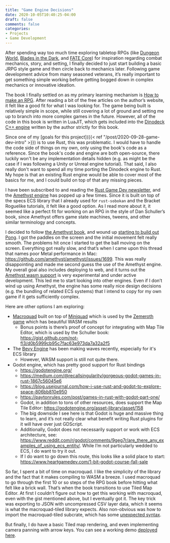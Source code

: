 ```yaml
---
title: "Game Engine Decisions"
date: 2020-10-05T10:40:25-04:00
draft: false
comments: false
categories:
- Projects
- Game Development
---
```


After spending way too much time exploring tabletop RPGs (like [Dungeon World](https://dungeon-world.com/), [Blades in the Dark](https://www.evilhat.com/home/blades-in-the-dark/), and [FATE Core](https://fate-srd.com/fate-core/basics)) for inspiration regarding combat mechanics, story, and setting, I finally decided to just start building a basic JRPG style game and then circle back to mechanics later. Following game development advice from many seasoned veterans, it’s really important to get something simple working before getting bogged down in complex mechanics or innovative ideation.

The book I finally settled on as my primary learning mechanism is [How to make an RPG](http://howtomakeanrpg.com/a/how-to-make-an-rpg-release.html). After reading a bit of the free articles on the author’s website, it felt like a good fit for what I was looking for. The game being built is relatively simple in scope, while still covering a lot of ground and setting me up to branch into more complex games in the future. However, all of the code in this book is written in LuaJIT, which gets included into the [Dinodeck C++ engine](http://dinodeck.com/) written by the author strictly for this book.

Since one of my [goals for this project]({{< ref "/post/2020-09-28-game-dev-intro" >}}) is to use Rust, this was problematic. I would have to handle the code side of things on my own, only using the book's code as a reference. Since the book's code and engine are both open-source, there luckily won't be any implementation details hidden (e.g. as might be the case if I was following a Unity or Unreal engine tutorial). That said, I also really don't want to spend all my time porting the Dinodeck engine to Rust. My hope is that an existing Rust engine would be able to cover most of the basics for me, and I could build on top of that any missing pieces.

I have been subscribed to and reading the [Rust Game Dev newsletter](https://rust-gamedev.github.io/posts/newsletter-014/), and the [Amethyst engine](https://amethyst.rs/) has popped up a few times. Since it is built on top of the specs ECS library that I already used for `rust-sobokan` and the Bracket Roguelike tutorials, it felt like a good option. As I read more about it, it seemed like a perfect fit for working on an RPG in the style of Dan Schuller’s book, since Amethyst offers game state machines, tweens, and other similar terminology and concepts.

I decided to follow [the Amethyst book](https://book.amethyst.rs/stable/), and wound up [starting to build out Pong](https://github.com/robwil/amethyst-pong). I got the paddles on the screen and the initial movement felt really smooth. The problems hit once I started to get the ball moving on the screen. Everything got really slow, and that’s when I came upon this thread that names poor Metal performance in Mac: https://github.com/amethyst/amethyst/issues/1699. This was really disappointing and made me second guess the use of the Amethyst engine. My overall goal also includes deploying to web, and it turns out the [Amethyst wasm support](https://community.amethyst.rs/t/wasm-effort/1336) is very experimental and under active development. This led me to start looking into other engines. Even if I don’t wind up using Amethyst, the engine has some really nice design decisions (e.g. the bundling of related ECS systems) that I intend to copy for my own game if it gets sufficiently complex.

Here are other options I am exploring:

- [Macroquad](https://github.com/not-fl3/macroquad) built on top of [Miniquad](https://github.com/not-fl3/miniquad) which is used by the [Zemeroth game](https://github.com/ozkriff/zemeroth) which has beautiful WASM results
    - Bonus points is there’s proof of concept for integrating with Map Tile Editor, which is used by the Schuller book: https://gist.github.com/not-fl3/d0b5999cb95c7fac63e973da7a32a2f5
- The [Bevy Engine](https://bevyengine.org/) has been making waves recently, especially for it's ECS library
    - However, WASM support is still not quite there.
- Godot engine, which has pretty good support for Rust bindings
    - https://godotengine.org/
    - https://medium.com/@recallsingularity/gorgeous-godot-games-in-rust-1867c56045e6
    - https://blog.usejournal.com/how-i-use-rust-and-godot-to-explore-space-806bb810e950
    - https://paytonrules.com/post/games-in-rust-with-godot-part-one/
    - Godot, in addition to tons of other resources, does support the Map Tile Editor: https://godotengine.org/asset-library/asset/158
    - The big downside I see here is that Godot is huge and massive thing to learn, and it’s not really clear what benefit writing Rust plugins for it will have over just GDScript.
    - Additionally, Godot does not necessarily support or work with ECS architecture, see: https://www.reddit.com/r/godot/comments/9geg7r/are_there_any_examples_of_using_ecs_entity/. While I’m not particularly wedded to ECS, I do want to try it out.
    - If I do want to go down this route, this looks like a solid place to start: https://www.heartgamedev.com/1-bit-godot-course-fall-sale

So far, I spent a bit of time on macroquad. I like the simplicity of the library and the fact that it makes compiling to WASM a breeze. I used macroquad to go through the first 10 or so steps of the RPG book before hitting what felt like a brick wall. That’s when the book transitions to use Tiled Map Editor. At first I couldn’t figure out how to get this working with macroquad, even with the gist mentioned above, but I eventually got it. The key trick was exporting to JSON with uncompressed CSV layer data, which it seems is what the macroquad-tiled library expects. Also non-obvious was how to import the macroquad-tiled subcrate, which has some [unexpected syntax](https://github.com/rust-lang/cargo/issues/1466#issuecomment-348460973).

But finally, I do have a basic Tiled map rendering, and even implementing camera panning with arrow keys. You can see a working demo [deployed here](http://staging.robwil.io/rpg-explore/camera-pan/).